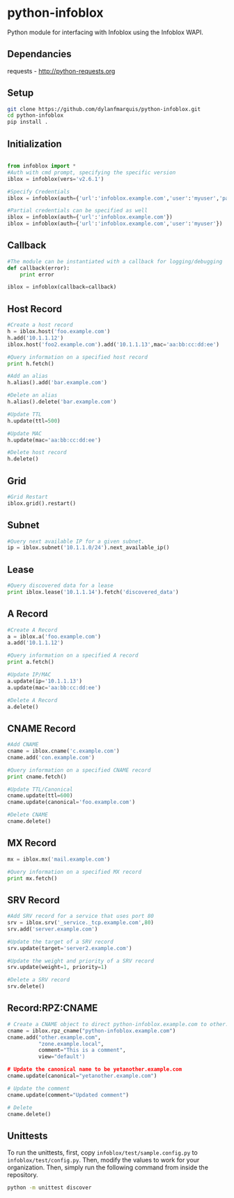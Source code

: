 python-infoblox
====
Python module for interfacing with Infoblox using the Infoblox WAPI.

Dependancies
----
requests - http://python-requests.org

Setup
----
```bash
git clone https://github.com/dylanfmarquis/python-infoblox.git
cd python-infoblox
pip install .
```
Initialization
----
```python

from infoblox import *
#Auth with cmd prompt, specifying the specific version
iblox = infoblox(vers='v2.6.1')

#Specify Credentials
iblox = infoblox(auth={'url':'infoblox.example.com','user':'myuser','passwd':'Secret123'}, vers='v2.6.1')

#Partial credentials can be specified as well
iblox = infoblox(auth={'url':'infoblox.example.com'})
iblox = infoblox(auth={'url':'infoblox.example.com','user':'myuser'})
```
Callback
----
```python
#The module can be instantiated with a callback for logging/debugging
def callback(error):
    print error

iblox = infoblox(callback=callback)
```
Host Record
----
```python
#Create a host record
h = iblox.host('foo.example.com')
h.add('10.1.1.12')
iblox.host('foo2.example.com').add('10.1.1.13',mac='aa:bb:cc:dd:ee')

#Query information on a specified host record
print h.fetch()

#Add an alias
h.alias().add('bar.example.com')

#Delete an alias
h.alias().delete('bar.example.com')

#Update TTL
h.update(ttl=500)

#Update MAC
h.update(mac='aa:bb:cc:dd:ee')

#Delete host record
h.delete()
```
Grid
----
```python
#Grid Restart
iblox.grid().restart()
```
Subnet
----
```python
#Query next available IP for a given subnet.
ip = iblox.subnet('10.1.1.0/24').next_available_ip()
```
Lease
----
```python
#Query discovered data for a lease
print iblox.lease('10.1.1.14').fetch('discovered_data')
```
A Record
----
```python
#Create A Record
a = iblox.a('foo.example.com')
a.add('10.1.1.12')

#Query information on a specified A record
print a.fetch()

#Update IP/MAC
a.update(ip='10.1.1.13')
a.update(mac='aa:bb:cc:dd:ee')

#Delete A Record
a.delete()
```
CNAME Record
----
```python
#Add CNAME
cname = iblox.cname('c.example.com')
cname.add('con.example.com')

#Query information on a specified CNAME record
print cname.fetch()

#Update TTL/Canonical
cname.update(ttl=600)
cname.update(canonical='foo.example.com')

#Delete CNAME
cname.delete()
```
MX Record
----
```python
mx = iblox.mx('mail.example.com')

#Query information on a specified MX record
print mx.fetch()
```
SRV Record
----
```python
#Add SRV record for a service that uses port 80
srv = iblox.srv('_service._tcp.example.com',80)
srv.add('server.example.com')

#Update the target of a SRV record
srv.update(target='server2.example.com')

#Update the weight and priority of a SRV record
srv.update(weight=1, priority=1)

#Delete a SRV record
srv.delete()
```
Record:RPZ:CNAME
----
```python
# Create a CNAME object to direct python-infoblox.example.com to other.example.com
cname = iblox.rpz_cname("python-infoblox.example.com")
cname.add("other.example.com",
          "zone.example.local",
          comment="This is a comment",
          view="default')

# Update the canonical name to be yetanother.example.com
cname.update(canonical="yetanother.example.com")

# Update the comment
cname.update(comment="Updated comment")

# Delete
cname.delete()
```
Unittests
----
To run the unittests, first, copy `infoblox/test/sample.config.py` to `infoblox/test/config.py`.
Then, modify the values to work for your organization.
Then, simply run the following command from inside the repository.
```bash
python -m unittest discover
```
